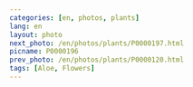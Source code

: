 ```yaml
---
categories: [en, photos, plants]
lang: en
layout: photo
next_photo: /en/photos/plants/P0000197.html
picname: P0000196
prev_photo: /en/photos/plants/P0000120.html
tags: [Aloe, Flowers]
---
```

